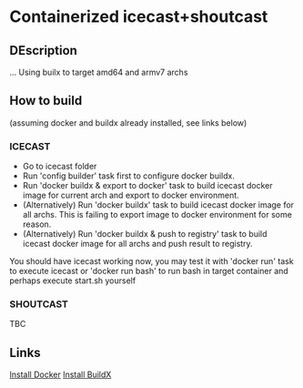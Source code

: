 # Containerized icecast+shoutcast 

## DEscription

...
Using builx to target amd64 and armv7 archs

## How to build

(assuming docker and buildx already installed, see links below)

### ICECAST 

* Go to icecast folder 
* Run 'config builder' task first to configure docker buildx.
* Run 'docker buildx & export to docker' task to build icecast docker image for current arch and export to docker environment.
* (Alternatively) Run 'docker buildx' task to build icecast docker image for all archs. This is failing to export image to docker environment for some reason.
* (Alternatively) Run 'docker buildx & push to registry' task to build icecast docker image for all archs and push result to registry.

You should have icecast working now, you may test it with 'docker run' task to execute icecast or 'docker run bash' to run bash in target container and perhaps execute start.sh yourself

### SHOUTCAST

TBC

## Links

[Install Docker](https://docs.docker.com/engine/install/ubuntu/)
[Install BuildX](https://github.com/docker/buildx/)